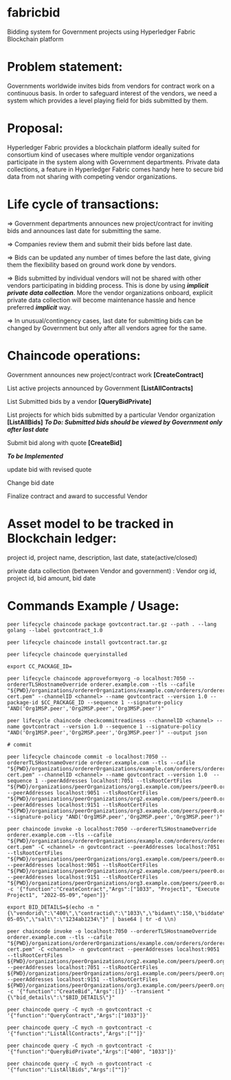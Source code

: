 # fabricbid
Bidding system for Government projects using Hyperledger Fabric Blockchain platform

# Problem statement: 
Governments worldwide invites bids from vendors for contract work on a continuous basis. 
In order to safeguard interest of the vendors, we need a system which provides a level playing field
for bids submitted by them. 

# Proposal:
Hyperledger Fabric provides a blockchain platform ideally suited for consortium kind of usecases
where multiple vendor organizations participate in the system along with Government departments.
Private data collections, a feature in Hyperledger Fabric comes handy here to secure bid data
from not sharing with competing vendor organizations.

# Life cycle of transactions:
=> Government departments announces new project/contract for inviting bids and announces last date for submitting the same.

=> Companies review them and submit their bids before last date.

=> Bids can be updated any number of times before the last date, giving them the flexibility based on ground work
done by vendors.

=> Bids submitted by individual vendors will not be shared with other vendors participating in bidding process. This is
done by using ***implicit private data collection***. More the vendor organizations onboard, explicit private data collection
will become maintenance hassle and hence preferred ***implicit*** way.

=> In unusual/contingency cases, last date for submitting bids can be changed by Government but only after all vendors 
agree for the same.

# Chaincode operations:
Government announces new project/contract work **[CreateContract]**

List active projects announced by Government **[ListAllContracts]**

List Submitted bids by a vendor **[QueryBidPrivate]**

List projects for which bids submitted by a particular Vendor organization **[ListAllBids]**
***To Do: Submitted bids should be viewed by Government only after last date***

Submit bid along with quote **[CreateBid]**

***To be Implemented***

update bid with revised quote

Change bid date

Finalize contract and award to successful Vendor

# Asset model to be tracked in Blockchain ledger:
project id, project name, description, last date, state(active/closed)

private data collection (between Vendor and government) :
Vendor org id, project id, bid amount, bid date

# Commands Example / Usage:
```
peer lifecycle chaincode package govtcontract.tar.gz --path . --lang golang --label govtcontract_1.0

peer lifecycle chaincode install govtcontract.tar.gz

peer lifecycle chaincode queryinstalled

export CC_PACKAGE_ID=

peer lifecycle chaincode approveformyorg -o localhost:7050 --ordererTLSHostnameOverride orderer.example.com --tls --cafile "${PWD}/organizations/ordererOrganizations/example.com/orderers/orderer.example.com/msp/tlscacerts/tlsca.example.com-cert.pem" --channelID <channel> --name govtcontract --version 1.0 --package-id $CC_PACKAGE_ID --sequence 1 --signature-policy "AND('Org1MSP.peer','Org2MSP.peer','Org3MSP.peer')"
 
peer lifecycle chaincode checkcommitreadiness --channelID <channel> --name govtcontract --version 1.0 --sequence 1 --signature-policy "AND('Org1MSP.peer','Org2MSP.peer','Org3MSP.peer')" --output json

# commit

peer lifecycle chaincode commit -o localhost:7050 --ordererTLSHostnameOverride orderer.example.com --tls --cafile "${PWD}/organizations/ordererOrganizations/example.com/orderers/orderer.example.com/msp/tlscacerts/tlsca.example.com-cert.pem" --channelID <channel> --name govtcontract --version 1.0  --sequence 1 --peerAddresses localhost:7051 --tlsRootCertFiles "${PWD}/organizations/peerOrganizations/org1.example.com/peers/peer0.org1.example.com/tls/ca.crt" --peerAddresses localhost:9051 --tlsRootCertFiles "${PWD}/organizations/peerOrganizations/org2.example.com/peers/peer0.org2.example.com/tls/ca.crt" --peerAddresses localhost:9151 --tlsRootCertFiles "${PWD}/organizations/peerOrganizations/org3.example.com/peers/peer0.org3.example.com/tls/ca.crt"  --signature-policy "AND('Org1MSP.peer','Org2MSP.peer','Org3MSP.peer')"

peer chaincode invoke -o localhost:7050 --ordererTLSHostnameOverride orderer.example.com --tls --cafile "${PWD}/organizations/ordererOrganizations/example.com/orderers/orderer.example.com/msp/tlscacerts/tlsca.example.com-cert.pem" -C <channel> -n govtcontract --peerAddresses localhost:7051 --tlsRootCertFiles "${PWD}/organizations/peerOrganizations/org1.example.com/peers/peer0.org1.example.com/tls/ca.crt" --peerAddresses localhost:9051 --tlsRootCertFiles "${PWD}/organizations/peerOrganizations/org2.example.com/peers/peer0.org2.example.com/tls/ca.crt" --peerAddresses localhost:9151 --tlsRootCertFiles "${PWD}/organizations/peerOrganizations/org3.example.com/peers/peer0.org3.example.com/tls/ca.crt" -c '{"function":"CreateContract","Args":["1033", "Project1", "Execute Project1", "2022-05-09","open"]}'

export BID_DETAILS=$(echo -n "{\"vendorid\":\"400\",\"contractid\":\"1033\",\"bidamt\":150,\"biddate\":\"2022-05-05\",\"salt\":\"1234ab1234\"}" | base64 | tr -d \\n)

peer chaincode invoke -o localhost:7050 --ordererTLSHostnameOverride orderer.example.com --tls --cafile "${PWD}/organizations/ordererOrganizations/example.com/orderers/orderer.example.com/msp/tlscacerts/tlsca.example.com-cert.pem" -C <channel> -n govtcontract --peerAddresses localhost:9051 --tlsRootCertFiles ${PWD}/organizations/peerOrganizations/org2.example.com/peers/peer0.org2.example.com/tls/ca.crt  --peerAddresses localhost:7051 --tlsRootCertFiles ${PWD}/organizations/peerOrganizations/org1.example.com/peers/peer0.org1.example.com/tls/ca.crt --peerAddresses localhost:9151 --tlsRootCertFiles ${PWD}/organizations/peerOrganizations/org3.example.com/peers/peer0.org3.example.com/tls/ca.crt -c '{"function":"CreateBid","Args":[]}' --transient "{\"bid_details\":\"$BID_DETAILS\"}"
 
peer chaincode query -C mych -n govtcontract -c '{"function":"QueryContract","Args":["1033"]}'
 
peer chaincode query -C mych -n govtcontract -c '{"function":"ListAllContracts","Args":[""]}'
 
peer chaincode query -C mych -n govtcontract -c '{"function":"QueryBidPrivate","Args":["400", "1033"]}'
 
peer chaincode query -C mych -n govtcontract -c '{"function":"ListAllBids","Args":[""]}'
```
